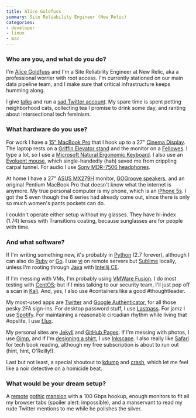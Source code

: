 ```yaml
---
title: Alice Goldfuss
summary: Site Reliability Engineer (New Relic)
categories:
- developer
- linux
- mac
---
```


### Who are you, and what do you do?

I'm [Alice Goldfuss](http://blog.alicegoldfuss.com/ "Alice's website.") and I'm a Site Reliability Engineer at New Relic, aka a professional worrier with root access. I'm currently stationed on our main data pipeline team, and I make sure that critical infrastructure keeps humming along.

I give [talks](http://blog.alicegoldfuss.com/talks/ "Alice's talks.") and run a [sad Twitter account](https://twitter.com/alicegoldfuss "Alice's Twitter account."). My spare time is spent petting neighborhood cats, collecting tea I promise to drink some day, and ranting about intersectional tech feminism.

### What hardware do you use?

For work I have a [15" MacBook Pro][macbook-pro] that I hook up to a 27" [Cinema Display][cinema-display]. The laptop rests on a [Griffin Elevator stand][elevator] and the monitor on a [Fellowes][standard-monitor-riser]. I type a lot, so I use a [Microsoft Natural Ergonomic Keyboard][natural-ergonomic-keyboard-4000]. I also use an [Evoluent mouse][verticalmouse], which single-handedly (hah) saved me from crippling carpal tunnel. For audio I use [Sony MDR-7506 headphones][mdr-7506].

At home I have a 27" [ASUS MX279H][designo-mx279h] monitor, [GOGroove speakers][sonaverse-o2], and an original Pentium MacBook Pro that doesn't know what the internet is anymore. My true personal computer is my phone, which is an [iPhone 5s][iphone-5s]. I got the 5 even though the 6 series had already come out, since there is only so much women's pants pockets can do.

I couldn't operate either setup without my glasses. They have hi-index (1.74) lenses with Transitions coating, because sunglasses are for people with time.

### And what software?

If I'm writing something new, it's probably in [Python][] (2.7 forever), although I can also do [Ruby][] or [Go][]. I use [vi][] on remote servers but [Sublime][sublime-text] locally, unless I'm rooting through [Java][] with [Intellij CE][intellij-idea].

If I'm messing with VMs, I'm probably using [VMWare Fusion][vmware-fusion]. I do most testing with [CentOS][]; but if I miss talking to our security team, I'll just pop off a scan in [Kali][]. And, yes, I also use #containers like a good #thoughtleader.

My most-used apps are [Twitter][twitter-ios] and [Google Authenticator][google-authenticator-ios], for all those pesky 2FA sign-ins. For desktop password stuff, I use [Lastpass][]. For jamz I use [Spotify][]. For maintaining a reasonable circadian rhythm while living that #opslife, I use [f.lux][].

My personal sites are [Jekyll][] and [GitHub Pages][github-pages]. If I'm messing with photos, I use [Gimp][], and if I'm [designing a shirt](https://teespring.com/panic-at-the-kernel "Alice's t-shirt design on Teespring."), I use [Inkscape][]. I also really like [Safari][safari.2] for tech book reading, although my free subscription is about to run out (hint, hint, O'Reilly!).

Last but not least, a special shoutout to [kdump][] and [crash][], which let me feel like a noir detective on a homicide beat.

### What would be your dream setup?

A [remote](https://s-media-cache-ak0.pinimg.com/736x/84/bd/17/84bd1713e99bae43c5bae64026a51563.jpg "A photo of a gothic mansion.") [gothic](http://i.dailymail.co.uk/i/pix/2014/02/10/article-2556136-1B5C058A00000578-676_634x448.jpg "A photo of a gothic mansion.") [mansion](https://s-media-cache-ak0.pinimg.com/736x/4b/62/e7/4b62e738013910939bd56841a8725c0f.jpg "A photo of a gothic mansion.") with a 100 Gbps hookup, enough monitors to fit all my browser tabs (spoiler alert: impossible), and a manservant to read my rude Twitter mentions to me while he polishes the silver.

[centos]: https://www.centos.org/ "A Linux distribution."
[cinema-display]: https://en.wikipedia.org/wiki/Apple_Cinema_Display "An LCD display."
[crash]: https://people.redhat.com/anderson/crash_whitepaper/ "A tool for examining kernel crash logs."
[designo-mx279h]: https://www.asus.com/us/Monitors/MX279H/ "A 27 inch LED display."
[elevator]: https://griffintechnology.com/us/products/stands-and-mounts/elevator "A laptop stand."
[f.lux]: https://justgetflux.com/ "A tool to make the colour of your screen adapt to the current time of day."
[gimp]: https://www.gimp.org/ "An open-source image editor."
[github-pages]: https://pages.github.com/ "A simple GitHub-based web publishing system."
[go]: https://golang.org/ "A compiled programming language."
[google-authenticator-ios]: https://itunes.apple.com/us/app/google-authenticator/id388497605 "An app providing 2-step login verification for your accounts."
[inkscape]: https://inkscape.org/en/ "An open-source vector graphics program."
[intellij-idea]: http://www.jetbrains.com/idea/ "A developer's IDE."
[iphone-5s]: https://en.wikipedia.org/wiki/IPhone_5S "A smartphone."
[java]: https://www.java.com/en/ "A cross-platform compiled programming language."
[jekyll]: https://jekyllrb.com/ "A static site generator."
[kali]: https://www.kali.org/ "A security-focused Linux distribution."
[kdump]: https://en.wikipedia.org/wiki/Kdump_(Linux) "A service that writes out logs after a kernel crash."
[lastpass]: https://lastpass.com/ "A password manager."
[macbook-pro]: https://www.apple.com/macbook-pro/ "A laptop."
[mdr-7506]: https://www.amazon.com/Sony-MDR7506-Professional-Diaphragm-Headphone/dp/B000AJIF4E "Studio-quality headphones."
[natural-ergonomic-keyboard-4000]: http://www.microsoft.com/hardware/en-us/p/natural-ergonomic-keyboard-4000 "An ergonomic USB-based keyboard."
[python]: https://www.python.org/ "An interpreted scripting language."
[ruby]: https://www.ruby-lang.org/en/ "An interpreted scripting language."
[safari.2]: https://www.safaribooksonline.com/ "An online education books service."
[sonaverse-o2]: https://www.gogroove.com/GOgroove-SonaWAVE-O2-USB-Powered-Computer-Speakers-with-Dual-Side-Firing-Passive-Woofers-pid9365 "USB-powered speakers."
[spotify]: https://www.spotify.com/us/ "A music streaming service."
[standard-monitor-riser]: https://www.fellowes.com/us/en/Products/Pages/product-details.aspx?prod=US-91712 "A monitor stand."
[sublime-text]: http://www.sublimetext.com/ "A coder's text editor."
[twitter-ios]: https://itunes.apple.com/app/twitter/id333903271 "A Twitter client."
[verticalmouse]: https://www.evoluent.com/vm3w.html "A unique wireless mouse."
[vi]: https://en.wikipedia.org/wiki/Vi "A command-line text editor."
[vmware-fusion]: https://www.vmware.com/products/fusion.html "A PC emulator for the Mac."

